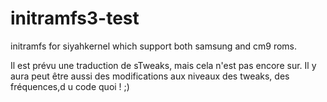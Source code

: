 initramfs3-test
===============

initramfs for siyahkernel which support both samsung and cm9 roms.

Il est prévu une traduction de sTweaks, mais cela n'est pas encore sur.
Il y aura peut être aussi des modifications aux niveaux des tweaks, des fréquences,d u code quoi ! ;)
